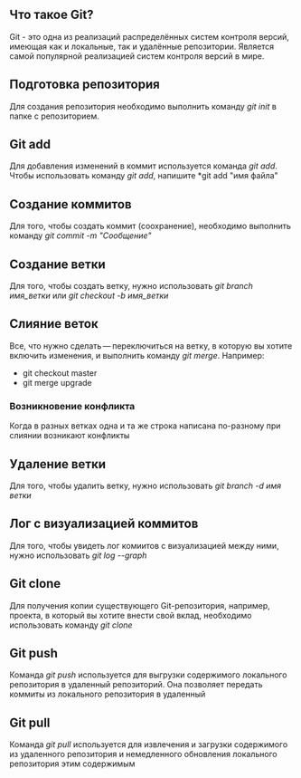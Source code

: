 ## Что такое Git?

Git - это одна из реализаций распределённых систем контроля версий, имеющая как и локальные, так и удалённые репозитории. Является самой популярной реализацией систем контроля версий в мире. 

## Подготовка репозитория

Для создания репозитория необходимо выполнить команду *git init* в папке с репозиторием.

## Git add 

Для добавления изменений в коммит используется команда *git add*. Чтобы использовать команду *git add*, напишите *git add "имя файла"

## Создание коммитов

Для того, чтобы создать коммит (соохранение), необходимо выполнить команду *git commit -m "Сообщение"*

## Создание ветки

Для того, чтобы создать ветку, нужно использовать *git branch имя_ветки* или *git checkout -b имя_ветки*

## Слияние веток

Все, что нужно сделать — переключиться на ветку, в которую вы хотите включить изменения, и выполнить команду *git merge*. Например:
* git checkout master
* git merge upgrade

### Возникновение конфликта

Когда в разных ветках одна и та же строка написана по-разному при слиянии возникают конфликты

## Удаление ветки

Для того, чтобы удалить ветку, нужно использовать *git branch -d имя ветки*

## Лог с визуализацией коммитов

Для того, чтобы увидеть лог комиитов с визуализацией между ними, нужно использовать *git log --graph*

## Git clone

Для получения копии существующего Git-репозитория, например, проекта, в который вы хотите внести свой вклад, необходимо использовать команду *git clone*

## Git push

Команда *git push* используется для выгрузки содержимого локального репозитория в удаленный репозиторий. Она позволяет передать коммиты из локального репозитория в удаленный

## Git pull

Команда *git pull* используется для извлечения и загрузки содержимого из удаленного репозитория и немедленного обновления локального репозитория этим содержимым